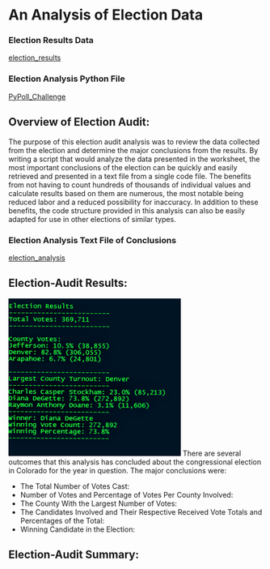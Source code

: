 # An Analysis of Election Data
### Election Results Data
[election_results](Resources/election_results.csv)
### Election Analysis Python File
[PyPoll_Challenge](PyPoll_Challenge.py)


## **Overview of Election Audit**:
The purpose of this election audit analysis was to review the data collected from the election and determine the major conclusions from the results. By writing a script that would analyze the data presented in the worksheet, the most important conclusions of the election can be quickly and easily retrieved and presented in a text file from a single code file. The benefits from not having to count hundreds of thousands of individual values and calculate results based on them are numerous, the most notable being reduced labor and a reduced possibility for inaccuracy. In addition to these benefits, the code structure provided in this analysis can also be easily adapted for use in other elections of similar types.


### Election Analysis Text File of Conclusions
[election_analysis](analysis/election_analysis.txt)

## **Election-Audit Results**:
![Election_Analysis_Text_File](https://github.com/HelyxM/Election_Analysis/blob/7156fbd9997afcc3c4151b7a119c1d13f52eec5d/analysis/Election%20Analysis%20Text%20File.png)
There are several outcomes that this analysis has concluded about the congressional election in Colorado for the year in question. The major conclusions were:
- The Total Number of Votes Cast:
- Number of Votes and Percentage of Votes Per County Involved:
- The County With the Largest Number of Votes:
- The Candidates Involved and Their Respective Received Vote Totals and Percentages of the Total:
- Winning Candidate in the Election:


## **Election-Audit Summary**:
